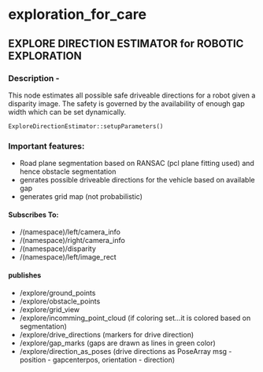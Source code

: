 # exploration_for_care
## EXPLORE DIRECTION ESTIMATOR for ROBOTIC EXPLORATION
### Description - 
This node estimates all possible safe driveable directions for a robot given a disparity image. The safety is governed by the availability of enough gap width which can be set dynamically.

```
ExploreDirectionEstimator::setupParameters()
```

### Important features:
  - Road plane segmentation based on RANSAC (pcl plane fitting used) and hence obstacle segmentation 
  - genrates possible driveable directions for the vehicle based on available gap
  - generates grid map (not probabilistic)

#### Subscribes To:
  -  /(namespace)/left/camera_info
  -  /(namespace)/right/camera_info
  -  /(namespace)/disparity
  -  /(namespace)/left/image_rect

#### publishes
  - /explore/ground_points
  - /explore/obstacle_points
  - /explore/grid_view 
  - /explore/incomming_point_cloud (if coloring set...it is colored based on segmentation)
  - /explore/drive_directions	(markers for drive direction)
  - /explore/gap_marks (gaps are drawn as lines in green color)	
  - /explore/direction_as_poses (drive directions as PoseArray msg - position - gapcenterpos, orientation - direction)

				  	  

